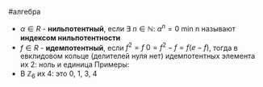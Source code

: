 #алгебра 
- $\alpha \in R$ - **нильпотентный**, если $\exists \ n \in \mathbb{N}: \ \alpha^n = 0$
	min n называют **индексом нильпотентности**
- $f \in R$ - **идемпотентный**, если $f^2 = f$
	$0 = f^2 - f = f(e - f)$, тогда в евклидовом кольце (делителей нуля нет) идемпотентных элемента их 2: ноль и единица
Примеры:
- В $\mathbb{Z}_6$ их 4: это 0, 1, 3, 4

